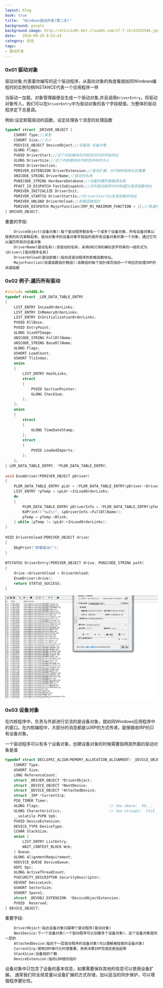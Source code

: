 ```yaml
---
layout: blog
book: true
title:  "Windows驱动开发(第二天)"
background: purple
background-image: http://ot1cc1u9t.bkt.clouddn.com/17-7-15/43335546.jpg
date:   2018-09-18 8:53:43
category: 安全
tags:
- 驱动开发 
---
```


### 0x01 驱动对象
驱动对象,代表着你编写的这个驱动程序，从面向对象的角度看就如同Windows编程时的实例句柄INSTANCE代表一个应用程序一样
	
当驱动一加载，对象管理器便会生成一个驱动对象,并且调用```DriverEntry```，将驱动对象传入，我们可以在```DriverEntry```中为驱动对象的各个字段赋值，为整体的驱动程序定下总基调。

例如:设定卸载驱动的函数，设定处理各个消息的处理函数

```c
typedef struct _DRIVER_OBJECT {
    CSHORT Type;//类型
    CSHORT Size;//大小
    PDEVICE_OBJECT DeviceObject;//设备链 设备对象
    ULONG Flags;
    PVOID DriverStart;//这个内核模块在内核空间中的开始地址
    ULONG DriverSize;//这个内核模块在内核空间中的大小
    PVOID DriverSection;
    PDRIVER_EXTENSION DriverExtension;//驱动扩展，对于WDM程序比较重要
    UNICODE_STRING DriverName;//驱动的名称
    PUNICODE_STRING HardwareDatabase;//设备的硬件数据库名称
    PFAST_IO_DISPATCH FastIoDispatch;//文件驱动程序中的快速IO请求函数地址
    PDRIVER_INITIALIZE DriverInit;
    PDRIVER_STARTIO DriverStartIo;//DriverStartIo派发函数的地址
    PDRIVER_UNLOAD DriverUnload;//卸载函数指针
    PDRIVER_DISPATCH MajorFunction[IRP_MJ_MAXIMUM_FUNCTION + 1];//普通分发函数
} DRIVER_OBJECT;
```
重要的字段:

		DrivceObject(设备对象):每个驱动程序都会有一个或多个设备对象，所有设备对象以链表的形式串联起来，驱动对象中的设备对象字段指的是所有设备对象的第一个对象，通过它可以遍历所有的设备对象
		DriverName(驱动名称):该驱动的名称，采用UNICODE编码该字符串的一般形式为\Driver\[驱动程序名称]
		DriverUnload(驱动卸载):指向该驱动程序的卸载函数地址。
		MajorFunction(派遣函数指针数组):该数组的每个指针成员指向一个响应的处理IRP的派遣函数
		
		

### 0x02 例子:遍历所有驱动


```c++
#include <ntddk.h>
typedef struct _LDR_DATA_TABLE_ENTRY
{
	LIST_ENTRY InLoadOrderLinks;
	LIST_ENTRY InMemoryOrderLinks;
	LIST_ENTRY InInitializationOrderLinks;
	PVOID DllBase;
	PVOID EntryPoint;
	ULONG SizeOfImage;
	UNICODE_STRING FullDllName;
	UNICODE_STRING BaseDllName;
	ULONG Flags;
	USHORT LoadCount;
	USHORT TlsIndex;
	union
	{
		LIST_ENTRY HashLinks;
		struct
		{
			PVOID SectionPointer;
			ULONG CheckSum;
		};
	};
	union
	{
		struct 
		{
			ULONG TimeDateStamp;
		};
		struct  
		{
			PVOID LoadedImports;
		};
	};
} LDR_DATA_TABLE_ENTRY, *PLDR_DATA_TABLE_ENTRY;

void EnumDriver(PDRIVER_OBJECT pDriver)
{
	PLDR_DATA_TABLE_ENTRY pLdr = (PLDR_DATA_TABLE_ENTRY)pDriver->DriverSection;
	LIST_ENTRY *pTemp = &pLdr->InLoadOrderLinks;
	do
	{
		PLDR_DATA_TABLE_ENTRY pDriverInfo = (PLDR_DATA_TABLE_ENTRY)pTemp;
		KdPrint(("%wZ\n", &pDriverInfo->FullDllName));
		pTemp = pTemp->Blink;
	} while (pTemp != &pLdr->InLoadOrderLinks);
}

VOID DriverUnload(PDRIVER_OBJECT drive)
{
	DbgPrint("卸载驱动!");
}

NTSTATUS DriverEntry(PDRIVER_OBJECT drive, PUNICODE_STRING path)
{
	drive->DriverUnload = DriverUnload;
	EnumDriver(drive);
	return STATUS_SUCCESS;
}
```


![EnumDriver](https://raw.githubusercontent.com/catsay217994/catsay217994.github.io/master/_posts/security_image/EnumDriver.png "EnumDriver]")

### 0x03 设备对象

在内核程序中，负责与外部进行交流的是设备对象，就如同Windows应用程序中的窗口。在内核编程中，大部分的消息都是以IRP的方式传递，能够接收IRP的只有设备对象。

一个驱动程序可以有多个设备对象，创建设备对象的时候需要指明其所属的驱动对象是谁

```c++
typedef struct DECLSPEC_ALIGN(MEMORY_ALLOCATION_ALIGNMENT) _DEVICE_OBJECT {
    CSHORT Type;
    USHORT Size;
    LONG ReferenceCount;
    struct _DRIVER_OBJECT *DriverObject;
    struct _DEVICE_OBJECT *NextDevice;
    struct _DEVICE_OBJECT *AttachedDevice;
    struct _IRP *CurrentIrp;
    PIO_TIMER Timer;
    ULONG Flags;                                // See above:  DO_...
    ULONG Characteristics;                      // See ntioapi:  FILE_...
    __volatile PVPB Vpb;
    PVOID DeviceExtension;
    DEVICE_TYPE DeviceType;
    CCHAR StackSize;
    union {
        LIST_ENTRY ListEntry;
        WAIT_CONTEXT_BLOCK Wcb;
    } Queue;
    ULONG AlignmentRequirement;
    KDEVICE_QUEUE DeviceQueue;
    KDPC Dpc;
    ULONG ActiveThreadCount;
    PSECURITY_DESCRIPTOR SecurityDescriptor;
    KEVENT DeviceLock;
    USHORT SectorSize;
    USHORT Spare1;
    struct _DEVOBJ_EXTENSION  *DeviceObjectExtension;
    PVOID  Reserved;
} DEVICE_OBJECT;
```

重要字段:

		DriverObject:指出设备对象归属哪个驱动程序(驱动对象)
		NextDevice:下一个设备对象(一个驱动程序可以创建多个设备对象)，这个设备对象是同一层的
		AttachedDevice:指向下一层驱动程序的设备对象(可以理解被挂载的设备对象)
		CurrentIrp:使用IRP串行化时很重要，用来决策IRP完成还是挂起等
		StackSize:设备栈的个数
		DeviceExtension:指向LDR链的指针

设备对象中只包含了设备的基本信息，如果需要保存其他的信息可以使用设备扩展。
通常我们将全局变量以设备扩展的方式存储，加以适当的同步保护，可以增强程序健壮性。